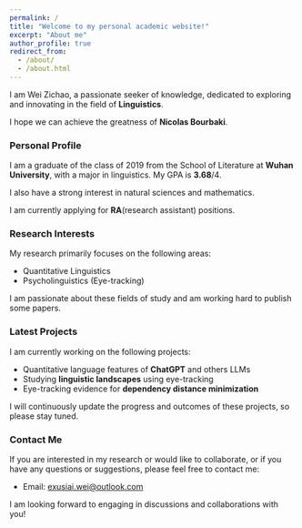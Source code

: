 ```yaml
---
permalink: /
title: "Welcome to my personal academic website!"
excerpt: "About me"
author_profile: true
redirect_from: 
  - /about/
  - /about.html
---
```




I am Wei Zichao, a passionate seeker of knowledge, dedicated to exploring and innovating in the field of **Linguistics**. 

I hope we can achieve the greatness of **Nicolas Bourbaki**.

### Personal Profile
I am a graduate of the class of 2019 from the School of Literature at **Wuhan University**, with a major in linguistics. My GPA is **3.68**/4.

I also have a strong interest in natural sciences and mathematics. 

I am currently applying for **RA**(research assistant) positions.

### Research Interests

My research primarily focuses on the following areas:

- Quantitative Linguistics
- Psycholinguistics (Eye-tracking)

I am passionate about these fields of study and am working hard to publish some papers.

### Latest Projects

I am currently working on the following projects:

- Quantitative language features of **ChatGPT** and others LLMs
- Studying **linguistic landscapes** using eye-tracking
- Eye-tracking evidence for **dependency distance minimization**

I will continuously update the progress and outcomes of these projects, so please stay tuned.

### Contact Me

If you are interested in my research or would like to collaborate, or if you have any questions or suggestions, please feel free to contact me:
- Email: exusiai.wei@outlook.com

I am looking forward to engaging in discussions and collaborations with you!